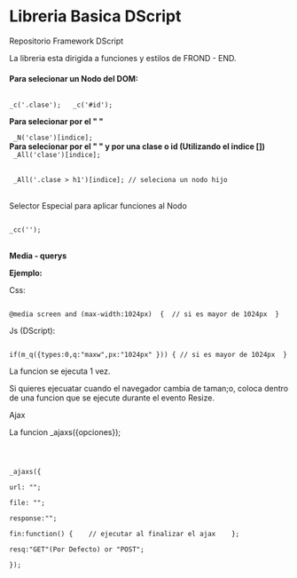 # Libreria Basica DScript
<p>Repositorio Framework DScript</p>
<p>La libreria esta dirigida a funciones y estilos de FROND - END.</p>

<h4> Para selecionar un Nodo del DOM:</h4>

<code>
_c('.clase');   _c('#id');
</code>


<p><b>Para selecionar por el "<tag> <html>" </b></p>
<code> _N('clase')[indice]; </code>

<br>
<b>Para selecionar por el "<tag> <html>" y por una clase o id (Utilizando el indice [])</b>
<code>
 _All('clase')[indice];
</code>
<br>
<code>
 _All('.clase > h1')[indice]; // seleciona un nodo hijo
</code>

<br>

<p>Selector Especial para aplicar funciones al Nodo</p>
<code>
_cc('');
</code>

<br>
<p><b>Media - querys </b></p>
<p><b>Ejemplo:</b></p>
<p>Css:</p>

<code>
@media screen and (max-width:1024px)  {  // si es mayor de 1024px  }
</code>
<p>Js (DScript):</p>

<code>
if(m_q({types:0,q:"maxw",px:"1024px" })) { // si es mayor de 1024px  }
</code>
<p>La funcion se ejecuta 1 vez.</p>
<p>Si quieres ejecuatar cuando el navegador cambia de taman;o, coloca dentro de una funcion que se ejecute durante el evento Resize. </p>

<p>Ajax</p>
<p>La funcion _ajaxs({opciones}); </p> 

<code>
<br>
_ajaxs({<br>
url: "";<br>
file: "";<br>
response:"";<br>
fin:function() {	// ejecutar al finalizar el ajax	};<br>
resq:"GET"(Por Defecto) or "POST";<br>
});<br>
<br>
</code>







